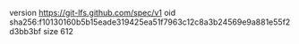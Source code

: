 version https://git-lfs.github.com/spec/v1
oid sha256:f10130160b5b15eade319425ea51f7963c12c8a3b24569e9a881e55f2d3bb3bf
size 612
